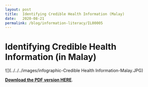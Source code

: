```yaml
---
layout: post
title:  Identifying Credible Health Information (Malay) 
date:   2020-08-21
permalink: /blog/information-literacy/IL00005
---
```


<h1>Identifying Credible Health Information (in Malay)</h1>

![](../../../images/infographic-Credible Health Information-Malay.JPG)

**[Download the PDF version HERE](../../../infographic/IdentifyingCredible_Health_Information_Malay.pdf)**.

